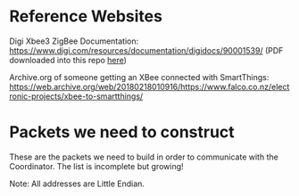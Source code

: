 # Reference Websites
Digi Xbee3 ZigBee Documentation:  https://www.digi.com/resources/documentation/digidocs/90001539/ (PDF downloaded into this repo [here](90001539%20XBee3.pdf))

Archive.org of someone getting an XBee connected with SmartThings: https://web.archive.org/web/20180218010916/https://www.falco.co.nz/electronic-projects/xbee-to-smartthings/

# Packets we need to construct
These are the packets we need to build in order to communicate with the Coordinator.  The list is incomplete but growing!

Note:  All addresses are Little Endian.

